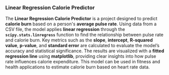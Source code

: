 ### **Linear Regression Calorie Predictor**  
The **Linear Regression Calorie Predictor** is a project designed to predict **calorie burn** based on a person's **average pulse rate**. Using data from a CSV file, the model applies **linear regression** through the **`scipy.stats.linregress`** function to find the relationship between pulse rate and calorie burn. Key metrics such as the **slope**, **intercept**, **R-squared value**, **p-value**, and **standard error** are calculated to evaluate the model’s accuracy and statistical significance. The results are visualized with a **fitted regression line** using **matplotlib**, providing clear insights into how pulse rate influences calorie expenditure. This model can be used in fitness and health applications to estimate calorie burn based on heart rate data.
